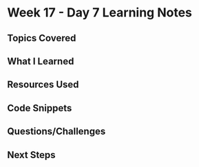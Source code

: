# Week 17 - Day 7 Learning Notes

## Topics Covered

## What I Learned

## Resources Used

## Code Snippets

## Questions/Challenges

## Next Steps

